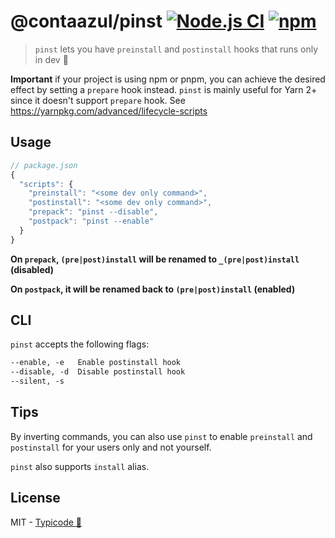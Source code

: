 # @contaazul/pinst [![Node.js CI](https://github.com/typicode/pinst/workflows/Node.js%20CI/badge.svg)](https://github.com/typicode/pinst/actions) [![npm](https://img.shields.io/npm/v/pinst.svg)](https://www.npmjs.com/package/pinst)

> `pinst` lets you have `preinstall` and `postinstall` hooks that runs only in dev 🍺

**Important** if your project is using npm or pnpm, you can achieve the desired effect by setting a `prepare` hook instead. `pinst` is mainly useful for Yarn 2+ since it doesn't support `prepare` hook. See https://yarnpkg.com/advanced/lifecycle-scripts

## Usage

```js
// package.json
{
  "scripts": {
    "preinstall": "<some dev only command>",
    "postinstall": "<some dev only command>",
    "prepack": "pinst --disable",
    "postpack": "pinst --enable"
  }
}
```

**On `prepack`, `(pre|post)install` will be renamed to `_(pre|post)install` (disabled)**

**On `postpack`, it will be renamed back to `(pre|post)install` (enabled)**

## CLI

`pinst` accepts the following flags:

```txt
--enable, -e   Enable postinstall hook
--disable, -d  Disable postinstall hook
--silent, -s
```

## Tips

By inverting commands, you can also use `pinst` to enable `preinstall` and `postinstall` for your users only and not yourself.

`pinst` also supports `install` alias.

## License

MIT - [Typicode :cactus:](https://github.com/typicode)
